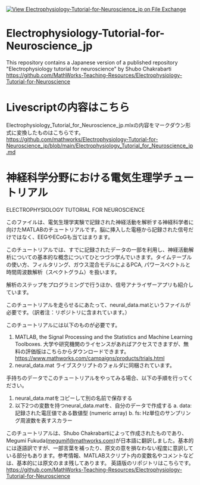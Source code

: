 [![View Electrophysiology-Tutorial-for-Neuroscience_jp on File Exchange](https://www.mathworks.com/matlabcentral/images/matlab-file-exchange.svg)](https://jp.mathworks.com/matlabcentral/fileexchange/93365-electrophysiology-tutorial-for-neuroscience_jp)
# Electrophysiology-Tutorial-for-Neuroscience_jp
This repository contains a Japanese version of a published repository "Electrophysiology tutorial for neuroscience" by Shubo Chakrabarti https://github.com/MathWorks-Teaching-Resources/Electrophysiology-Tutorial-for-Neuroscience

# Livescriptの内容はこちら
Electrophysiology_Tutorial_for_Neuroscience_jp.mlxの内容をマークダウン形式に変換したものはこちらです。  
https://github.com/mathworks/Electrophysiology-Tutorial-for-Neuroscience_jp/blob/main/Electrophysiology_Tutorial_for_Neuroscience_jp.md

# 神経科学分野における電気生理学チュートリアル
ELECTROPHYSIOLOGY TUTORIAL FOR NEUROSCIENCE

このファイルは、電気生理学実験で記録された神経活動を解析する神経科学者に向けたMATLABのチュートリアルです。脳に挿入した電極から記録された信号だけではなく、EEGやECoGも当てはまります。

このチュートリアルでは、すでに記録されたデータの一部を利用し、神経活動解析についての基本的な概念についてひとつづつ学んでいきます。タイムテーブルの使い方、フィルタリング、ガウス混合モデルによるPCA, パワースペクトルと時間周波数解析（スペクトグラム）を扱います。

解析のステップをプログラミングで行うほか、信号アナライザーアプリも紹介しています。  

このチュートリアルを走らせるにあたって、neural_data.matというファイルが必要です。（訳者注：リポジトリに含まれています。）

このチュートリアルには以下のものが必要です。
1. MATLAB, the Signal Processing and the Statistics and Machine Learning Toolboxes. 大学や研究機関のライセンスがあればアクセスできますが、無料の評価版はこちらからダウンロードできます。https://www.mathworks.com/campaigns/products/trials.html
2. neural_data.mat ライブスクリプトのフォルダに同梱されています。

手持ちのデータでこのチュートリアルをやってみる場合、以下の手順を行ってください。
1. neural_data.matをコピーして別の名前で保存する
2. 以下2つの変数を持つneural_data.matを、自分のデータで作成する
    a. data: 記録された電圧値である数値型 (numeric array) 
    b. fs: Hz単位のサンプリング周波数を表すスカラー

このチュートリアルは、Shubo Chakrabartiによって作成されたものであり、Megumi Fukuda(megumif@mathworks.com)が日本語に翻訳しました。基本的には逐語訳ですが、一部言葉を補ったり、原文の意を損なわない程度に意訳している部分もあります。参考情報、MATLABスクリプト内の変数名やコメントなどは、基本的には原文のまま残してあります。
英語版のリポジトリはこちらです。
https://github.com/MathWorks-Teaching-Resources/Electrophysiology-Tutorial-for-Neuroscience
